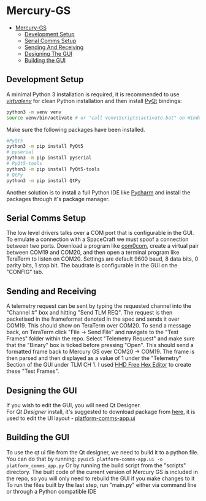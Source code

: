 # Mercury-GS

- [Mercury-GS](#mercury-gs)
  - [Development Setup](#development-setup)
  - [Serial Comms Setup](#serial-comms-setup)
  - [Sending And Receiving](#sending-and-receiving)
  - [Designing The GUI](#designing-the-gui)
  - [Building the GUI](#building-the-gui)

## Development Setup

A minimal Python 3 installation is required, it is recommended to use [*virtualenv*](https://pypi.org/project/virtualenv/) for clean Python installation and then install [PyQt](https://www.riverbankcomputing.com/static/Docs/PyQt5/designer.html) bindings:

```bash
python3 -m venv venv
source venv/bin/activate # or "call venv\Scripts\activate.bat" on Windows for initialize virtual environment
```
Make sure the following packages have been installed.
```bash
#PyQt5
python3 -m pip install PyQt5
# pyserial
python3 -m pip install pyserial
# PyQt5-tools
python3 -m pip install PyQt5-tools
# QtPy
python3 -m pip install QtPy
```
Another solution is to install a full Python IDE like [Pycharm](https://www.jetbrains.com/pycharm/) and install the packages through it's package manager.

## Serial Comms Setup
The low level drivers talks over a COM port that is configurable in the GUI. To emulate a connection with a SpaceCraft we must spoof a connection between two ports.
Download a program like [com0com](http://com0com.sourceforge.net/), create a virtual pair between COM19 and COM20, and then open a terminal program like TeraTerm to listen on COM20. Settings are default 9600 baud, 8 data bits, 0 parity bits, 1 stop bit. The baudrate is configurable in the GUI on the "CONFIG" tab.

## Sending and Receiving
A telemetry request can be sent by typing the requested channel into the "Channel #" box and hitting "Send TLM REQ". The request is then packetised in the frameformat denoted in the spec and sends it over COM19. This should show on TeraTerm over COM20.
To send a message back, on TeraTerm click "File -> Send File" and navigate to the "Test Frames" folder within the repo. Select "Telemetry Request" and make sure that the "Binary" box is ticked before pressing "Open". This should send a formatted frame back to Mercury GS over COM20 -> COM19. The frame is then parsed and then displayed as a value of 1 under the "Telemetry" Section of the GUI under TLM CH 1.
I used [HHD Free Hex Editor](https://www.hhdsoftware.com/free-hex-editor) to create these "Test Frames".



## Designing the GUI
If you wish to edit the GUI, you will need Qt Designer.  
For *Qt Designer* install, it's suggested to download package from [here](https://build-system.fman.io/qt-designer-download), it is used to edit the UI layout - [platform-comms-app.ui](platform-comms-app.ui)

## Building the GUI
To use the qt ui file from the Qt designer, we need to build it to a python file.
You can do that by running: `pyuic5 platform-comms-app.ui -o platform_comms_app.py`
Or by running the build script from the "scripts" directory.
The built code of the current version of Mercury GS is included in the repo, so you will only need to rebuild the GUI if you make changes to it
To run the files built by the last step, run "main.py" either via command line or through a Python compatible IDE